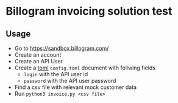 # Billogram invoicing solution test

## Usage

- Go to https://sandbox.billogram.com/
- Create an account
- Create an API User
- Create a [toml](https://github.com/toml-lang/toml) `config.toml` document with follwing fields
	+ `login` with the API user id
	+ `password` with the API user password
- Find a csv file with relevant mock customer data
- Run `python3 invoice.py <csv file>`
